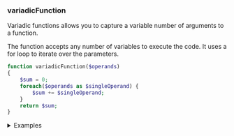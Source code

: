 ### variadicFunction

Variadic functions allows you to capture a variable number of arguments to a function.

The function accepts any number of variables to execute the code. It uses a for loop to iterate over the parameters.

```php
function variadicFunction($operands)
{
    $sum = 0;
    foreach($operands as $singleOperand) {
        $sum += $singleOperand;
    }
    return $sum;
}
```

<details>
<summary>Examples</summary>

```php
variadicFunction([1, 2]); // 3
variadicFunction([1, 2, 3, 4]); // 10
```

</details>
